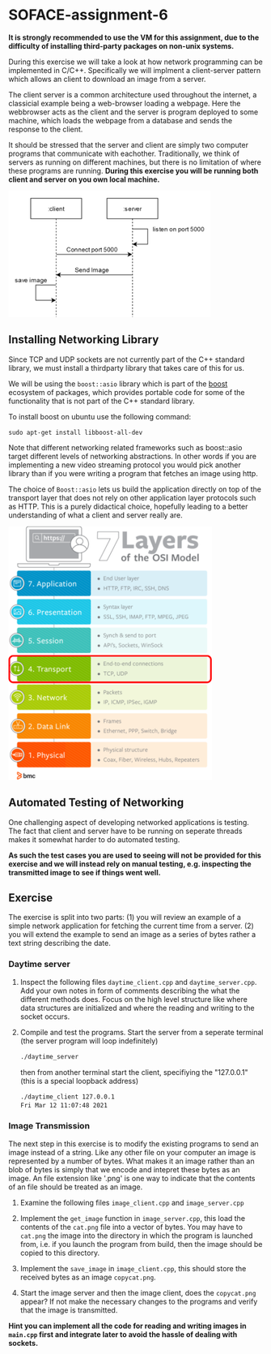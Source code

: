 # SOFACE-assignment-6

**It is strongly recommended to use the VM for this assignment, due to the difficulty of installing third-party packages on non-unix systems.**

During this exercise we will take a look at how network programming can be implemented in C/C++.
Specifically we will implment a client-server pattern which allows an client to download an image from a server.

The client server is a common architecture used throughout the internet, a classicial example being a web-browser loading a webpage.
Here the webbrowser acts as the client and the server is program deployed to some machine, which loads the webpage from a database and sends the response to the client.

It should be stressed that the server and client are simply two computer programs that communicate with eachother.
Traditionally, we think of servers as running on different machines, but there is no limitation of where these programs are running. **During this exercise you will be running both client and server on you own local machine.**

<img src="docs/client_server_image.png" width=400px>

## Installing Networking Library

Since TCP and UDP sockets are not currently part of the C++ standard library, we must install a thirdparty library that takes care of this for us.

We will be using the `boost::asio` library which is part of the [boost](https://www.boost.org/) ecosystem of packages, which provides portable code for some of the functionality that is not part of the C++ standard library.

To install boost on ubuntu use the following command:

```
sudo apt-get install libboost-all-dev
```

Note that different networking related frameworks such as boost::asio target different levels of networking abstractions. In other words if you are implementing a new video streaming protocol you would pick another library than if you were writing a program that fetches an image using http.

The choice of `Boost::asio` lets us build the application directly on top of the transport layer that does not rely on other application layer protocols such as HTTP.
This is a purely didactical choice, hopefully leading to a better understanding of what a client and server really are.

<img src="docs/osi.svg" height="500px">

## Automated Testing of Networking

One challenging aspect of developing networked applications is testing.
The fact that client and server have to be running on seperate threads makes it somewhat harder to do automated testing.

**As such the test cases you are used to seeing will not be provided for this exercise and we will instead rely on manual testing, e.g. inspecting the transmitted image to see if things went well.**

## Exercise

The exercise is split into two parts: (1) you will review an example of a simple network application for fetching the current time from a server. (2) you will extend the example to send an image as a series of bytes rather a text string describing the date.

### Daytime server

1. Inspect the following files `daytime_client.cpp` and `daytime_server.cpp`. Add your own notes in form of comments describing the what the different methods does. Focus on the high level structure like where data structures are initialized and where the reading and writing to the socket occurs.

2. Compile and test the programs. Start the server from a seperate terminal (the server program will loop indefinitely)
   ```bash
   ./daytime_server
   ```
   then from another terminal start the client, specifiying the "127.0.0.1" (this is a special loopback address)
   ```bash
   ./daytime_client 127.0.0.1
   Fri Mar 12 11:07:48 2021
   ```

### Image Transmission

The next step in this exercise is to modify the existing programs to send an image instead of a string.
Like any other file on your computer an image is represented by a number of bytes.
What makes it an image rather than an blob of bytes is simply that we encode and intepret these bytes as an image. An file extension like '.png' is one way to indicate that the contents of an file should be treated as an image.

1. Examine the following files `image_client.cpp` and `image_server.cpp`

2. Implement the `get_image` function in `image_server.cpp`, this load the contents of the `cat.png` file into a vector of bytes. You may have to `cat.png` the image into the directory in which the program is launched from, i.e. if you launch the program from build, then the image should be copied to this directory.

3. Implement the `save_image` in `image_client.cpp`, this should store the received bytes as an image `copycat.png`.

4. Start the image server and then the image client, does the `copycat.png` appear? If not make the necessary changes to the programs and verify that the image is transmitted.

**Hint you can implement all the code for reading and writing images in `main.cpp` first and integrate later to avoid the hassle of dealing with sockets.**
